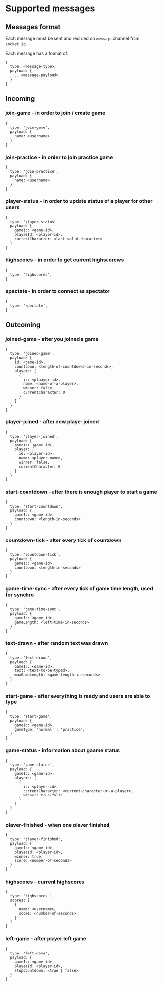 # Supported messages

## Messages format

Each message must be sent and recivied on `message` channel from `socket.io`. 

Each message has a format of:

```
{
  type: <message-type>,
  payload: {
    ...<message-payload>
  }
}
```

## Incoming

### join-game - in order to join / create game

```
{
  type: 'join-game',
  payload: {
    name: <username>
  }
}
```

### join-practice - in order to join practice game

```
{
  type: 'join-practice',
  payload: {
    name: <username>
  }
}
```

### player-status - in order to update status of a player for other users

```
{
  type: 'player-status',
  payload: {
    gameId: <game-id>,
    playerId: <player-id>,
    currentCharacter: <last-valid-character>
  }
}
```

### highscores - in order to get current highscorews

```
{
  type: 'highscores',
}
```

### spectate - in order to connect as spectator

```
{
  type: 'spectate',
}
```

## Outcoming

### joined-game - after you joined a game

```
{
  type: 'joined-game',
  payload: {
    id: <game-id>,
    countdown: <length-of-countdownd-in-seconds>,
    players: [
      {
        id: <plaayer-id>,
        name: <name-of-a-player>,
        winner: false,
        currentCharacter: 0
      }
    ]
  }
}
```

### player-joined - after new player joined

```
{
  type: 'player-joined',
  payload: {
    gameId: <game-id>,
    player: {
      id: <player-id>,
      name: <player-name>,
      winner: false,
      currentCharacter: 0
    }
  }
}
```

### start-countdown - after there is enough player to start a game

```
{
  type: 'start-countdown',
  payload: {
    gameId: <game-id>,
    countdown: <length-in-seconds>
  }
}
```

### countdown-tick - after every tick of countdown

```
{
  type: 'countdown-tick',
  payload: {
    gameId: <game-id>,
    countdown: <length-in-seconds>
  }
}
```

### game-time-sync - after every tick of game time length, used for synchro

```
{
  type: 'game-time-sync',
  payload: {
    gameId: <game-id>,
    gameLength: <left-time-in-seconds>
  }
}
```

### text-drawn - after random text was drawn

```
{
  type: 'text-drown',
  payload: {
    gameId: <game-id>,
    text: <text-to-be-typed>,
    maxGameLength: <game-length-in-seconds>
  }
}
```

### start-game - after everything is ready and users are able to type

```
{
  type: 'start-game',
  payload: {
    gameId: <game-id>,
    gameType: 'normal' | 'practice',
  }
}
```

### game-status - information about gaame status

```
{
  type: 'game-status',
  payload: {
    gameId: <game-id>,
    players: [
      {
        id: <player-id>,
        currentCharacter: <current-character-of-a-player>,
        winner: true|false
      }
    ]
  }
}
```

### player-finished - when one player finished

```
{
  type: 'player-finished',
  payload: {
    gameId: <game-id>,
    playerId: <player-id>,
    winner: true,
    score: <number-of-seconds>
  }
}
```

### highscores - current highscores

```
{
  type: 'highscores ',
  scores: [
    {
      name: <username>,
      score: <number-of-seconds>
    }
  ]
}
```

### left-game - after player left game

```
{
  type: 'left-game',
  payload: {
    gameId: <game-id>,
    playerId: <player-id>,
    stopCountdown: <true | false>
  }
}
```
